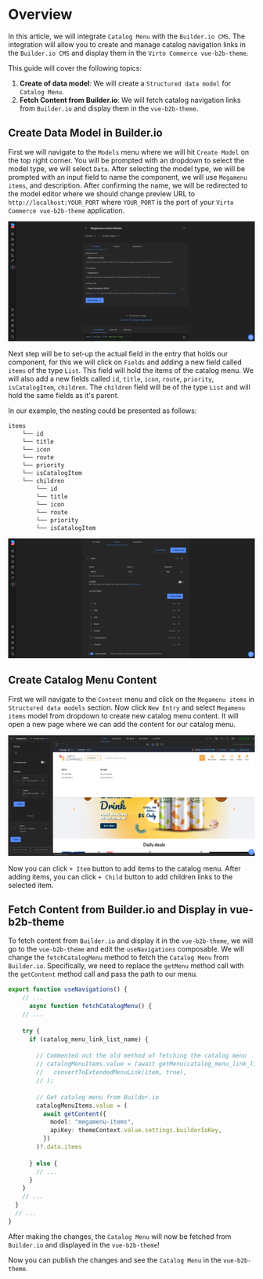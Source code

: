 # Overview

In this article, we will integrate `Catalog Menu` with the `Builder.io CMS`. The integration will allow you to create and manage catalog navigation links in the `Builder.io CMS` and display them in the `Virto Commerce vue-b2b-theme`.

This guide will cover the following topics:

1. **Create of data model**: We will create a `Structured data model` for `Catalog Menu`.
2. **Fetch Content from Builder.io**: We will fetch catalog navigation links from `Builder.io` and display them in the `vue-b2b-theme`.

## Create Data Model in Builder.io

First we will navigate to the `Models` menu where we will hit `Create Model` on the top right corner. You will be prompted with an dropdown to select the model type, we will select `Data`. After selecting the model type, we will be prompted with an input field to name the component, we will use `Megamenu items`, and description. After confirming the name, we will be redirected to the model editor where we should change preview URL to `http://localhost:YOUR_PORT` where `YOUR_PORT` is the port of your `Virto Commerce vue-b2b-theme` application.

![Create Megamenu](../media/create-megamenu-builder.png)

Next step will be to set-up the actual field in the entry that holds our component, for this we will click on `Fields` and adding a new field called `items` of the type `List`. This field will hold the items of the catalog menu. We will also add a new fields called `id`, `title`, `icon`, `route`, `priority`, `isCatalogItem`, `children`. The `children` field will be of the type `List` and will hold the same fields as it's parent.

In our example, the nesting could be presented as follows:

```text
items
    └── id
    └── title
    └── icon
    └── route
    └── priority
    └── isCatalogItem
    └── children
        └── id
        └── title
        └── icon
        └── route
        └── priority
        └── isCatalogItem
```

![Add Megamenu Items](../media/add-megamenu-items-builder.png)

## Create Catalog Menu Content

First we will navigate to the `Content` menu and click on the `Megamenu items` in `Structured data models` section. Now click `New Entry` and select `Megamenu items` model from dropdown to create new catalog menu content. It will open a new page where we can add the content for our catalog menu.

![Add Megamenu Block](../media/add-megamenu-block-builder.png)

Now you can click `+ Item` button to add items to the catalog menu. After adding items, you can click `+ Child` button to add children links  to the selected item.

## Fetch Content from Builder.io and Display in vue-b2b-theme

To fetch content from `Builder.io` and display it in the `vue-b2b-theme`, we will go to the `vue-b2b-theme` and edit the `useNavigations` composable. We will change the `fetchCatalogMenu` method to fetch the `Catalog Menu` from `Builder.io`. Specifically, we need to replace the `getMenu` method call with the `getContent` method call and pass the path to our menu.

```typescript title="client-app/core/composables/useNavigations.ts" linenums="1"
export function useNavigations() {
    // ...
      async function fetchCatalogMenu() {
    // ...

    try {
      if (catalog_menu_link_list_name) {

        // Commented out the old method of fetching the catalog menu
        // catalogMenuItems.value = (await getMenu(catalog_menu_link_list_name)).map((item) =>
        //   convertToExtendedMenuLink(item, true),
        // );

        // Get catalog menu from Builder.io
        catalogMenuItems.value = (
          await getContent({
            model: "megamenu-items",
            apiKey: themeContext.value.settings.builderIoKey,
          })
        )?.data.items

      } else {
        // ...
      }
    }
    // ...
  }
  // ...
}
```

After making the changes, the `Catalog Menu` will now be fetched from `Builder.io` and displayed in the `vue-b2b-theme`!

Now you can publish the changes and see the `Catalog Menu` in the `vue-b2b-theme`.
